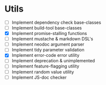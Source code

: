 
# Utils

- [ ] Implement dependency check base-classes
- [ ] Implement build-tool base-classes
- [x] Implement promise-stalling functions
- [ ] Implement mustache & markdown DSL's
- [ ] Implement neodoc argument parser
- [ ] Implement tidy parameter validation
- [x] Implement error-code error utility
- [ ] Implement deprecation & unimplemented
- [ ] Implement feature-flagging utility
- [ ] Implement random value utility
- [ ] Implement JS-doc checker
